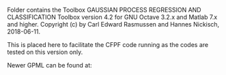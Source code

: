 Folder contains the Toolbox GAUSSIAN PROCESS REGRESSION AND CLASSIFICATION Toolbox version 4.2 for GNU Octave 3.2.x and Matlab 7.x and higher. Copyright (c) by Carl Edward Rasmussen and Hannes Nickisch, 2018-06-11. 

This is placed here to facilitate the CFPF code running as the codes are tested on this version only. 

Newer GPML can be found at: 
